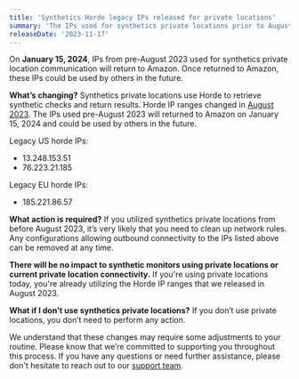 ```yaml
---
title: 'Synthetics Horde legacy IPs released for private locations'
summary: 'The IPs used for synthetics private locations prior to August 2023 will be released.' 
releaseDate: '2023-11-17' 
---
```


On **January 15, 2024**, IPs from pre-August 2023 used for synthetics private location communication will return to Amazon. Once returned to Amazon, these IPs could be used by others in the future. 

**What’s changing?**
Synthetics private locations use Horde to retrieve synthetic checks and return results. Horde IP ranges changed in [August 2023](/whats-new/2023/06/whats-new-06-23-synthetics-horde-ip-changes/). The IPs used pre-August 2023 will returned to Amazon on January 15, 2024 and could be used by others in the future.

Legacy US horde IPs:
* 13.248.153.51
* 76.223.21.185

Legacy EU horde IPs:
* 185.221.86.57

**What action is required?** If you utilized synthetics private locations from before August 2023, it’s very likely that you need to clean up network rules. Any configurations allowing outbound connectivity to the IPs listed above can be removed at any time.

**There will be no impact to synthetic monitors using private locations or current private location connectivity.** If you're using private locations today, you're already utilizing the Horde IP ranges that we released in August 2023. 

**What if I don't use synthetics private locations?**
If you don’t use private locations, you don’t need to perform any action. 

We understand that these changes may require some adjustments to your routine. Please know that we’re committed to supporting you throughout this process. If you have any questions or need further assistance, please don't hesitate to reach out to our [support team](https://support.newrelic.com/s/).
